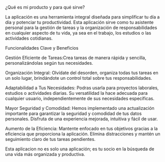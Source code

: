 ¿Qué es mi producto y para qué sirve?

La aplicación es una herramienta integral diseñada para simplificar tu día a día y potenciar tu productividad. Esta aplicación sirve como tu asistente personal para la gestión de tareas y la organización de responsabilidades en cualquier aspecto de tu vida, ya sea en el trabajo, los estudios o las actividades cotidianas.

Funcionalidades Clave y Beneficios

Gestión Eficiente de Tareas:Crea tareas de manera rápida y sencilla, personalizándolas según tus necesidades.

Organización Integral: Olvídate del desorden, organiza todas tus tareas en un solo lugar, brindándote un control total sobre tus responsabilidades.

Adaptabilidad a Tus Necesidades: Podras usarla para proyectos laborales, estudios o actividades diarias. Su versatilidad la hace adecuada para cualquier usuario, independientemente de sus necesidades específicas.

Mayor Seguridad y Comodidad: Hemos implementado una actualización importante para garantizar la seguridad y comodidad de tus datos personales. Disfruta de una experiencia mejorada, intuitiva y fácil de usar.

Aumento de la Eficiencia: Mantente enfocado en tus objetivos gracias a la eficiencia que proporciona la aplicación. Elimina distracciones y mantén un seguimiento claro de tus tareas pendientes.

Esta aplicacion no es solo una aplicación; es tu socio en la búsqueda de una vida más organizada y productiva. 
